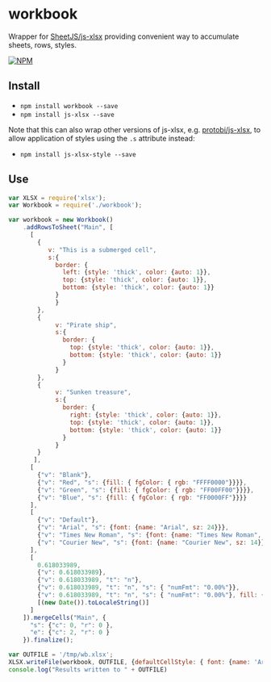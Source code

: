 # workbook
Wrapper for [SheetJS/js-xlsx](https://github.com/SheetJS/js-xlsx) providing convenient way to accumulate sheets, rows, styles.


[![NPM](https://nodei.co/npm/workbook.png?downloads=true&stars=true)](https://nodei.co/npm/workbook/)

## Install

* `npm install workbook --save`
* `npm install js-xlsx --save` 

Note that this can also wrap other versions of js-xlsx, e.g. [protobi/js-xlsx](https://github.com/SheetJS/js-xlsx), to allow application of styles using the `.s` attribute instead:

* `npm install js-xlsx-style --save` 


## Use

```js
var XLSX = require('xlsx');
var Workbook = require('./workbook');

var workbook = new Workbook()
    .addRowsToSheet("Main", [
      [
        {
           v: "This is a submerged cell",
           s:{
             border: {
               left: {style: 'thick', color: {auto: 1}},
               top: {style: 'thick', color: {auto: 1}},
               bottom: {style: 'thick', color: {auto: 1}}
             }
             }
        },
        {
             v: "Pirate ship",
             s:{
               border: {
                 top: {style: 'thick', color: {auto: 1}},
                 bottom: {style: 'thick', color: {auto: 1}}
               }
             }
        },
        {
             v: "Sunken treasure",
             s:{
               border: {
                 right: {style: 'thick', color: {auto: 1}},
                 top: {style: 'thick', color: {auto: 1}},
                 bottom: {style: 'thick', color: {auto: 1}}
               }
             }
        }
       ],
      [
        {"v": "Blank"},
        {"v": "Red", "s": {fill: { fgColor: { rgb: "FFFF0000"}}}},
        {"v": "Green", "s": {fill: { fgColor: { rgb: "FF00FF00"}}}},
        {"v": "Blue", "s": {fill: { fgColor: { rgb: "FF0000FF"}}}}
      ],
      [
        {"v": "Default"},
        {"v": "Arial", "s": {font: {name: "Arial", sz: 24}}},
        {"v": "Times New Roman", "s": {font: {name: "Times New Roman", sz: 16}}},
        {"v": "Courier New", "s": {font: {name: "Courier New", sz: 14}}}
      ],
      [
        0.618033989,
        {"v": 0.618033989},
        {"v": 0.618033989, "t": "n"},
        {"v": 0.618033989, "t": "n", "s": { "numFmt": "0.00%"}},
        {"v": 0.618033989, "t": "n", "s": { "numFmt": "0.00%"}, fill: { fgColor: { rgb: "FFFFCC00"}}},
        [(new Date()).toLocaleString()]
      ]
    ]).mergeCells("Main", {
      "s": {"c": 0, "r": 0 },
      "e": {"c": 2, "r": 0 }
    }).finalize();

var OUTFILE = '/tmp/wb.xlsx';
XLSX.writeFile(workbook, OUTFILE, {defaultCellStyle: { font: {name: 'Arial', sz: '12'}}});
console.log("Results written to " + OUTFILE)
```

